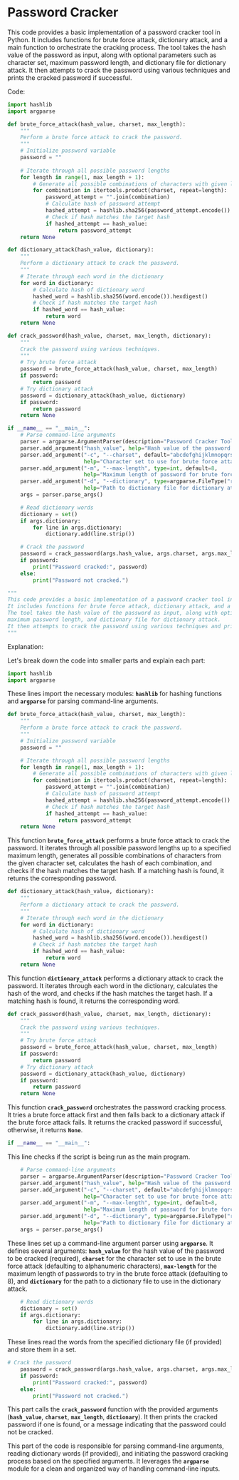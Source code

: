 # Password Cracker

This code provides a basic implementation of a password cracker tool in Python. 
It includes functions for brute force attack, dictionary attack, and a main function to orchestrate the cracking process. 
The tool takes the hash value of the password as input, along with optional parameters such as character set, 
maximum password length, and dictionary file for dictionary attack. 
It then attempts to crack the password using various techniques and prints the cracked password if successful.

Code:

```python
import hashlib
import argparse

def brute_force_attack(hash_value, charset, max_length):
    """
    Perform a brute force attack to crack the password.
    """
    # Initialize password variable
    password = ""
    
    # Iterate through all possible password lengths
    for length in range(1, max_length + 1):
        # Generate all possible combinations of characters with given length
        for combination in itertools.product(charset, repeat=length):
            password_attempt = "".join(combination)
            # Calculate hash of password attempt
            hashed_attempt = hashlib.sha256(password_attempt.encode()).hexdigest()
            # Check if hash matches the target hash
            if hashed_attempt == hash_value:
                return password_attempt
    return None

def dictionary_attack(hash_value, dictionary):
    """
    Perform a dictionary attack to crack the password.
    """
    # Iterate through each word in the dictionary
    for word in dictionary:
        # Calculate hash of dictionary word
        hashed_word = hashlib.sha256(word.encode()).hexdigest()
        # Check if hash matches the target hash
        if hashed_word == hash_value:
            return word
    return None

def crack_password(hash_value, charset, max_length, dictionary):
    """
    Crack the password using various techniques.
    """
    # Try brute force attack
    password = brute_force_attack(hash_value, charset, max_length)
    if password:
        return password
    # Try dictionary attack
    password = dictionary_attack(hash_value, dictionary)
    if password:
        return password
    return None

if __name__ == "__main__":
    # Parse command-line arguments
    parser = argparse.ArgumentParser(description="Password Cracker Tool")
    parser.add_argument("hash_value", help="Hash value of the password to be cracked")
    parser.add_argument("-c", "--charset", default="abcdefghijklmnopqrstuvwxyzABCDEFGHIJKLMNOPQRSTUVWXYZ0123456789",
                        help="Character set to use for brute force attack (default: alphanumeric)")
    parser.add_argument("-m", "--max-length", type=int, default=8,
                        help="Maximum length of password for brute force attack (default: 8)")
    parser.add_argument("-d", "--dictionary", type=argparse.FileType("r"),
                        help="Path to dictionary file for dictionary attack")
    args = parser.parse_args()

    # Read dictionary words
    dictionary = set()
    if args.dictionary:
        for line in args.dictionary:
            dictionary.add(line.strip())

    # Crack the password
    password = crack_password(args.hash_value, args.charset, args.max_length, dictionary)
    if password:
        print("Password cracked:", password)
    else:
        print("Password not cracked.")

"""
This code provides a basic implementation of a password cracker tool in Python. 
It includes functions for brute force attack, dictionary attack, and a main function to orchestrate the cracking process. 
The tool takes the hash value of the password as input, along with optional parameters such as character set, 
maximum password length, and dictionary file for dictionary attack. 
It then attempts to crack the password using various techniques and prints the cracked password if successful.
"""
```

Explanation:

Let's break down the code into smaller parts and explain each part:

```python
import hashlib
import argparse
```

These lines import the necessary modules: **`hashlib`** for hashing functions and **`argparse`** for parsing command-line arguments.

```python
def brute_force_attack(hash_value, charset, max_length):
    """
    Perform a brute force attack to crack the password.
    """
    # Initialize password variable
    password = ""

    # Iterate through all possible password lengths
    for length in range(1, max_length + 1):
        # Generate all possible combinations of characters with given length
        for combination in itertools.product(charset, repeat=length):
            password_attempt = "".join(combination)
            # Calculate hash of password attempt
            hashed_attempt = hashlib.sha256(password_attempt.encode()).hexdigest()
            # Check if hash matches the target hash
            if hashed_attempt == hash_value:
                return password_attempt
    return None
```

This function **`brute_force_attack`** performs a brute force attack to crack the password. It iterates through all possible password lengths up to a specified maximum length, generates all possible combinations of characters from the given character set, calculates the hash of each combination, and checks if the hash matches the target hash. If a matching hash is found, it returns the corresponding password.

```python
def dictionary_attack(hash_value, dictionary):
    """
    Perform a dictionary attack to crack the password.
    """
    # Iterate through each word in the dictionary
    for word in dictionary:
        # Calculate hash of dictionary word
        hashed_word = hashlib.sha256(word.encode()).hexdigest()
        # Check if hash matches the target hash
        if hashed_word == hash_value:
            return word
    return None
```

This function **`dictionary_attack`** performs a dictionary attack to crack the password. It iterates through each word in the dictionary, calculates the hash of the word, and checks if the hash matches the target hash. If a matching hash is found, it returns the corresponding word.

```python
def crack_password(hash_value, charset, max_length, dictionary):
    """
    Crack the password using various techniques.
    """
    # Try brute force attack
    password = brute_force_attack(hash_value, charset, max_length)
    if password:
        return password
    # Try dictionary attack
    password = dictionary_attack(hash_value, dictionary)
    if password:
        return password
    return None
```

This function **`crack_password`** orchestrates the password cracking process. It tries a brute force attack first and then falls back to a dictionary attack if the brute force attack fails. It returns the cracked password if successful, otherwise, it returns **`None`**.

```python
if __name__ == "__main__":
```

This line checks if the script is being run as the main program.

```python
    # Parse command-line arguments
    parser = argparse.ArgumentParser(description="Password Cracker Tool")
    parser.add_argument("hash_value", help="Hash value of the password to be cracked")
    parser.add_argument("-c", "--charset", default="abcdefghijklmnopqrstuvwxyzABCDEFGHIJKLMNOPQRSTUVWXYZ0123456789",
                        help="Character set to use for brute force attack (default: alphanumeric)")
    parser.add_argument("-m", "--max-length", type=int, default=8,
                        help="Maximum length of password for brute force attack (default: 8)")
    parser.add_argument("-d", "--dictionary", type=argparse.FileType("r"),
                        help="Path to dictionary file for dictionary attack")
    args = parser.parse_args()
```

These lines set up a command-line argument parser using **`argparse`**. It defines several arguments: **`hash_value`** for the hash value of the password to be cracked (required), **`charset`** for the character set to use in the brute force attack (defaulting to alphanumeric characters), **`max-length`** for the maximum length of passwords to try in the brute force attack (defaulting to 8), and **`dictionary`** for the path to a dictionary file to use in the dictionary attack.

```python
    # Read dictionary words
    dictionary = set()
    if args.dictionary:
        for line in args.dictionary:
            dictionary.add(line.strip())
```

These lines read the words from the specified dictionary file (if provided) and store them in a set.

```python
# Crack the password
    password = crack_password(args.hash_value, args.charset, args.max_length, dictionary)
    if password:
        print("Password cracked:", password)
    else:
        print("Password not cracked.")
```

This part calls the **`crack_password`** function with the provided arguments (**`hash_value`**, **`charset`**, **`max_length`**, **`dictionary`**). It then prints the cracked password if one is found, or a message indicating that the password could not be cracked.

This part of the code is responsible for parsing command-line arguments, reading dictionary words (if provided), and initiating the password cracking process based on the specified arguments. It leverages the **`argparse`** module for a clean and organized way of handling command-line inputs.
